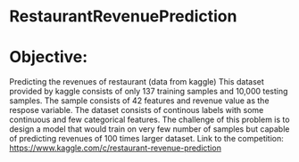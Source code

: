 # RestaurantRevenuePrediction

# Objective:

Predicting the revenues of restaurant (data from kaggle) This dataset provided by kaggle consists of only 137 training samples and 10,000 testing samples. The sample consists of 42 features and revenue value as the respose variable. The dataset consists of continous labels with some continuous and few categorical features. The challenge of this problem is to design a model that would train on very few number of samples but capable of predicting revenues of 100 times larger dataset. Link to the competition: https://www.kaggle.com/c/restaurant-revenue-prediction
